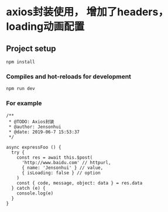 # axios封装使用， 增加了headers，loading动画配置

## Project setup
```
npm install
```

### Compiles and hot-reloads for development
```
npm run dev
```


### For example
```
/**
 * @TODO: Axios封装
 * @author: Jensonhui
 * @date: 2019-06-7 15:53:37
 */

async expressFoo () {
  try {
    const res = await this.$post(
      'http://www.baidu.com' // httpurl,
      { name: 'Jensonhui' } // value,
      { isLoading: false } // option
    )
    const { code, message, object: data } = res.data
  } catch (e) {
    console.log(e)
  }
}
```

